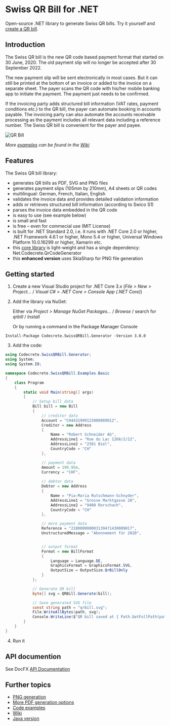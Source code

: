 # Swiss QR Bill for .NET

Open-source .NET library to generate Swiss QR bills. Try it yourself and [create a QR bill](https://www.codecrete.net/qrbill).

## Introduction

The Swiss QR bill is the new QR code based payment format that started on 30 June, 2020. The old payment slip will no longer be accepted after 30 September 2022.

The new payment slip will be sent electronically in most cases. But it can still be printed at the bottom of an invoice or added to the invoice on a separate sheet. The payer scans the QR code with his/her mobile banking app to initiate the payment. The payment just needs to be confirmed.

If the invoicing party adds structured bill information (VAT rates, payment conditions etc.) to the QR bill, the payer can automate booking in accounts payable. The invoicing party can also automate the accounts receivable processing as the payment includes all relevant data including a reference number. The Swiss QR bill is convenient for the payer and payee.

![QR Bill](https://raw.githubusercontent.com/wiki/manuelbl/SwissQRBill/images/qr-invoice-e1.svg?sanitize=true)

*More [examples](https://github.com/manuelbl/SwissQRBill/wiki/Swiss-QR-Invoice-Examples) can be found in the [Wiki](https://github.com/manuelbl/SwissQRBill/wiki)*

## Features

The Swiss QR bill library:

- generates QR bills as PDF, SVG and PNG files
- generates payment slips (105mm by 210mm), A4 sheets or QR codes
- multilingual: German, French, Italian, English
- validates the invoice data and provides detailed validation information
- adds or retrieves structured bill information (according to Swico S1)
- parses the invoice data embedded in the QR code
- is easy to use (see example below)
- is small and fast
- is free – even for commecial use (MIT License)
- is built for .NET Standard 2.0, i.e. it runs with .NET Core 2.0 or higher, .NET Framework 4.6.1 or higher, Mono 5.4 or higher, Universal Windows Platform 10.0.16299 or higher, Xamarin etc.
- this [core library](https://www.nuget.org/packages/Codecrete.SwissQRBill.Generator/) is light-weight and has a single dependency: Net.Codecrete.QrCodeGenerator
- this **enhanced version** uses SkiaSharp for PNG file generation


## Getting started

1. Create a new Visual Studio project for .NET Core 3.x (*File > New > Project...* / *Visual C# > .NET Core > Console App (.NET Core)*)

2. Add the library via NuGet:

   Either via *Project > Manage NuGet Packages...* / *Browse* / search for *qrbill* / *Install*
   
   Or by running a command in the Package Manager Console

```
Install-Package Codecrete.SwissQRBill.Generator -Version 3.0.0
```

3. Add the code:

```c#
using Codecrete.SwissQRBill.Generator;
using System;
using System.IO;

namespace Codecrete.SwissQRBill.Examples.Basic
{
    class Program
    {
        static void Main(string[] args)
        {
            // Setup bill data
            Bill bill = new Bill
            {
                // creditor data
                Account = "CH4431999123000889012",
                Creditor = new Address
                {
                    Name = "Robert Schneider AG",
                    AddressLine1 = "Rue du Lac 1268/2/22",
                    AddressLine2 = "2501 Biel",
                    CountryCode = "CH"
                },

                // payment data
                Amount = 199.95m,
                Currency = "CHF",
                
                // debtor data
                Debtor = new Address
                {
                    Name = "Pia-Maria Rutschmann-Schnyder",
                    AddressLine1 = "Grosse Marktgasse 28",
                    AddressLine2 = "9400 Rorschach",
                    CountryCode = "CH"
                },

                // more payment data
                Reference = "210000000003139471430009017",
                UnstructuredMessage = "Abonnement für 2020",


                // output format
                Format = new BillFormat
                {
                    Language = Language.DE,
                    GraphicsFormat = GraphicsFormat.SVG,
                    OutputSize = OutputSize.QrBillOnly
                }
            };

            // Generate QR bill
            byte[] svg = QRBill.Generate(bill);

            // Save generated SVG file
            const string path = "qrbill.svg";
            File.WriteAllBytes(path, svg);
            Console.WriteLine($"QR bill saved at { Path.GetFullPath(path) }");
        }
    }
}
```

4. Run it

## API documention

See DocFX [API Documentation](https://codecrete.net/SwissQRBill.NET/api/index.html)

## Further topics

 - [PNG generation](https://github.com/manuelbl/SwissQRBill.NET#png-generation)
 - [More PDF generation options](https://github.com/manuelbl/SwissQRBill.NET#pdf-generation)
 - [Code examples](https://github.com/manuelbl/SwissQRBill.NET#code-examples)
 - [Wiki](https://github.com/manuelbl/SwissQRBill/wiki)
 - [Java version](https://github.com/manuelbl/SwissQRBill)

